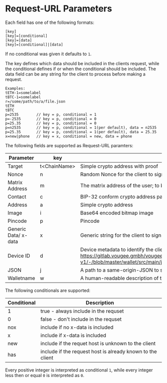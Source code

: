 # Request-URL Parameters

Each field has one of the following formats:

``` field format
[key]
[key]=[conditional]
[key]=[data]
[key]=[conditional]|[data]
```

If no conditional was given it defaults to `1`.

The key defines which data should be included in the clients request,
while the conditional defines if or when the conditional should be included.
The data field can be any string for the client to process before making a
request.

``` field format
Examples:
tETH-1=somelabel
tBTC-1=somelabel
r=/some/path/to/a/file.json
tETH
tBTC
p=2535        // key = p, conditional = 1
p=-2535       // key = p, conditional = 0
p=25.35       // key = p, conditional = 0
p=n2535       // key = p, conditional = 1(per default), data = n2535
p=25.35       // key = p, conditional = 1(per default), data = 25.35
x=new|phone   // key = x, conditional = new, data = phone
```

The following fields are supported as Request-URL paramters:

| Parameter | key | Description |
| --- | --- | --- |
| Target | t\<ChainName\> | Simple crypto address with proof |
| Nonce | n | Random Nonce for the client to sign |
| Matrix Address | m | The matrix address of the user; to be used for chatting or automated chat-messages |
| Contact | c | BIP-32 conform crypto address path |
| Address | a | Simple crypto address |
| Image | i | Base64 encoded bitmap image |
| Pincode | p | Pincode |
| Generic Data/ x-data | x | Generic string for the client to sign |
| Device ID | d | Device metadata to identify the client as implemented in <https://gitlab.vougee.gmbh/vougee/wallets/wallet-v1/-/blob/master/wallet/src/main/java/com/vougee/wallet/tools/GenericTools.java#L166> |
| JSON | j | A path to a same-origin-JSON to support additional features |
| Walletname | w | A human-readable description of the wallet, e.g. "iPhone 13 Pro from Felix" |

The following conditionals are supported:

| Conditional | Description |
| --- | --- |
| 1 | true - always include in the requset |
| 0 | false - don't include in the requset |
| nox | include if no x-data is included |
| x | include if x-data is included |
| new | include if the requet host is unknown to the client |
| has | include if the request host is already known to the client |

Every positive integer is interpreted as conditional `1`,
while every integer less then or equal `0` is interpreted as `0`.
